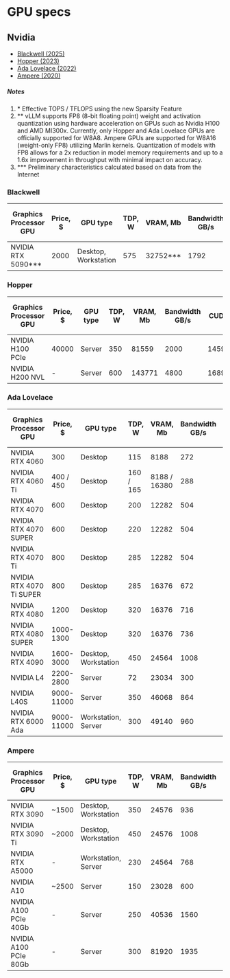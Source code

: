 # GPU specs

## Nvidia

- [Blackwell (2025)](#blackwell)
- [Hopper (2023)](#hopper)
- [Ada Lovelace (2022)](#ada-lovelace)
- [Ampere (2020)](#ampere)

##### Notes

1. \* Effective TOPS / TFLOPS using the new Sparsity Feature
2. \** vLLM supports FP8 (8-bit floating point) weight and activation quantization using hardware acceleration on GPUs
   such as Nvidia H100 and AMD MI300x. Currently, only Hopper and Ada Lovelace GPUs are officially supported for W8A8.
   Ampere GPUs are supported for W8A16 (weight-only FP8) utilizing Marlin kernels. Quantization of models with FP8
   allows for a 2x reduction in model memory requirements and up to a 1.6x improvement in throughput with minimal impact
   on accuracy.
3. \*** Preliminary characteristics calculated based on data from the Internet

### Blackwell

| Graphics Processor<br/>GPU | Price, $ | GPU type             | TDP, W | VRAM, Mb | Bandwidth<br/>GB/s | CUDA  | Supported<br/>quantizations | FP32<br/>TFLOPS | BF16<br/>TFLOPS | FP16<br/>TFLOPS | TF32<br/>Tensor Core<br/>TFLOPS | BF16<br/>Tensor Core<br/>TFLOPS | FP16<br/>Tensor Core<br/>TFLOPS | FP8<br/>Tensor Core<br/>TFLOPS | INT8<br/>Tensor Core<br/>TFLOPS | FP4<br/>Tensor Core<br/>TFLOPS | INT4<br/>Tensor Core<br/>TFLOPS |
|----------------------------|----------|----------------------|--------|----------|--------------------|-------|-----------------------------|-----------------|-----------------|-----------------|---------------------------------|---------------------------------|---------------------------------|--------------------------------|---------------------------------|--------------------------------|---------------------------------|
| NVIDIA RTX 5090***         | 2000     | Desktop, Workstation | 575    | 32752*** | 1792               | 21760 | GPTQ, AWQ, GGUF, FP8, FP4   | 104.8           | 104.8           | 104.8           | 210 / 419*                      | 419 / 838*                      | 419 / 838*                      | 838 / 1676*                    | 838 / 1676*                     | 1676 / 3352*                   | 1676 / 3352*                    |

### Hopper

| Graphics Processor<br/>GPU | Price, $ | GPU type | TDP, W | VRAM, Mb | Bandwidth<br/>GB/s | CUDA  | Supported<br/>quantizations | FP32<br/>TFLOPS | BF16<br/>TFLOPS | FP16<br/>TFLOPS | TF32<br/>Tensor Core<br/>TFLOPS | BF16<br/>Tensor Core<br/>TFLOPS | FP16<br/>Tensor Core<br/>TFLOPS | FP8<br/>Tensor Core<br/>TFLOPS | INT8<br/>Tensor Core<br/>TFLOPS | FP4<br/>Tensor Core<br/>TFLOPS | INT4<br/>Tensor Core<br/>TFLOPS |
|----------------------------|----------|----------|--------|----------|--------------------|-------|-----------------------------|-----------------|-----------------|-----------------|---------------------------------|---------------------------------|---------------------------------|--------------------------------|---------------------------------|--------------------------------|---------------------------------|
| NVIDIA H100 PCIe           | 40000    | Server   | 350    | 81559    | 2000               | 14592 | GPTQ, AWQ, GGUF, FP8        | 51.2            | 102.4           | 102.4           | 378 / 756*                      | 756 / 1513*                     | 756 / 1513*                     | 1513 / 3026*                   | 1513 / 3026*                    | -                              | 3026 / 6052*                    |
| NVIDIA H200 NVL            | -        | Server   | 600    | 143771   | 4800               | 16896 | GPTQ, AWQ, GGUF, FP8        | 60.32           | 241.3           | 241.3           | 417 / 835*                      | 835 / 1671*                     | 835 / 1671*                     | 1671 / 3341*                   | 1671 / 3341*                    | -                              | 3341 / 6682*                    |

### Ada Lovelace

| Graphics Processor<br/>GPU | Price, $   | GPU type             | TDP, W    | VRAM, Mb     | Bandwidth<br/>GB/s | CUDA  | Supported<br/>quantizations | FP32<br/>TFLOPS | BF16<br/>TFLOPS | FP16<br/>TFLOPS | TF32<br/>Tensor Core<br/>TFLOPS | BF16<br/>Tensor Core<br/>TFLOPS | FP16<br/>Tensor Core<br/>TFLOPS | FP8<br/>Tensor Core<br/>TFLOPS | INT8<br/>Tensor Core<br/>TFLOPS | FP4<br/>Tensor Core<br/>TFLOPS | INT4<br/>Tensor Core<br/>TFLOPS |
|----------------------------|------------|----------------------|-----------|--------------|--------------------|-------|-----------------------------|-----------------|-----------------|-----------------|---------------------------------|---------------------------------|---------------------------------|--------------------------------|---------------------------------|--------------------------------|---------------------------------|
| NVIDIA RTX 4060            | 300        | Desktop              | 115       | 8188         | 272                | 3072  | GPTQ, AWQ, GGUF, FP8        | 15.11           | 15.11           | 15.11           | 30 / 60*                        | 60 / 121*                       | 60 / 121*                       | 121 / 242*                     | 121 / 242*                      | -                              | 242 / 484*                      |
| NVIDIA RTX 4060 Ti         | 400 / 450  | Desktop              | 160 / 165 | 8188 / 16380 | 288                | 4352  | GPTQ, AWQ, GGUF, FP8        | 22.06           | 22.06           | 22.06           | 44 / 88*                        | 88 / 177*                       | 88 / 177*                       | 177 / 353*                     | 177 / 353*                      | -                              | 353 / 706*                      |
| NVIDIA RTX 4070            | 600        | Desktop              | 200       | 12282        | 504                | 5888  | GPTQ, AWQ, GGUF, FP8        | 29.15           | 29.15           | 29.15           | 58 / 116*                       | 116 / 233*                      | 116 / 233*                      | 233 / 466*                     | 233 / 466*                      | -                              | 466 / 932*                      |
| NVIDIA RTX 4070 SUPER      | 600        | Desktop              | 220       | 12282        | 504                | 7168  | GPTQ, AWQ, GGUF, FP8        | 35.48           | 35.48           | 35.48           | 71 / 142*                       | 142 / 284*                      | 142 / 284*                      | 284 / 568*                     | 284 / 568*                      | -                              | 568 / 1136*                     |
| NVIDIA RTX 4070 Ti         | 800        | Desktop              | 285       | 12282        | 504                | 7680  | GPTQ, AWQ, GGUF, FP8        | 40.09           | 40.09           | 40.09           | 80 / 160*                       | 160 / 320*                      | 160 / 320*                      | 320 / 640*                     | 320 / 641*                      | -                              | 641 / 1282*                     |
| NVIDIA RTX 4070 Ti SUPER   | 800        | Desktop              | 285       | 16376        | 672                | 8448  | GPTQ, AWQ, GGUF, FP8        | 44.10           | 44.10           | 44.10           | 88 / 176*                       | 176 / 352*                      | 176 / 352*                      | 352 / 704*                     | 352 / 704*                      | -                              | 704 / 1408*                     |
| NVIDIA RTX 4080            | 1200       | Desktop              | 320       | 16376        | 716                | 9728  | GPTQ, AWQ, GGUF, FP8        | 48.7            | 48.7            | 48.7            | 97.5 / 195*                     | 195 / 390*                      | 195 / 390*                      | 390 / 780*                     | 390 / 780*                      |                                | 780 / 1560*                     |
| NVIDIA RTX 4080 SUPER      | 1000-1300  | Desktop              | 320       | 16376        | 736                | 10240 | GPTQ, AWQ, GGUF, FP8        | 52.22           | 52.22           | 52.22           | 104 / 209*                      | 209 / 418*                      | 209 / 418*                      | 418 / 836*                     | 418 / 836*                      | -                              | 836 / 1672*                     |
| NVIDIA RTX 4090            | 1600-3000  | Desktop, Workstation | 450       | 24564        | 1008               | 16384 | GPTQ, AWQ, GGUF, FP8        | 82.6            | 82.6            | 82.6            | 165 / 330*                      | 330 / 660*                      | 330 / 660*                      | 660 / 1321*                    | 660 / 1321*                     | -                              | 1321 / 2642*                    |
| NVIDIA L4                  | 2200-2800  | Server               | 72        | 23034        | 300                | 7424  | GPTQ, AWQ, GGUF, FP8        | 30.3            | 30.3            | 30.3            | 60 / 121*                       | 121 / 242*                      | 121 / 242*                      | 242 / 485*                     | 242 / 485*                      | -                              | 485 / 970*                      |
| NVIDIA L40S                | 9000-11000 | Server               | 350       | 46068        | 864                | 18176 | GPTQ, AWQ, GGUF, FP8        | 91.6            | 91.6            | 91.6            | 183 / 366*                      | 366 / 733*                      | 366 / 733*                      | 733 / 1466*                    | 733 / 1466*                     | -                              | 1466 / 2932*                    |
| NVIDIA RTX 6000 Ada        | 9000-11000 | Workstation, Server  | 300       | 49140        | 960                | 18176 | GPTQ, AWQ, GGUF, FP8        | 91.1            | 91.1            | 91.1            | 182 / 364*                      | 364 / 728*                      | 364 / 728*                      | 728 / 1457*                    | 728 / 1457*                     | -                              | 1457 / 2914*                    |

### Ampere

| Graphics Processor<br/>GPU | Price, $ | GPU type             | TDP, W | VRAM, Mb | Bandwidth<br/>GB/s | CUDA  | Supported<br/>quantizations | FP32<br/>TFLOPS | BF16<br/>TFLOPS | FP16<br/>TFLOPS | TF32<br/>Tensor Core<br/>TFLOPS | BF16<br/>Tensor Core<br/>TFLOPS | FP16<br/>Tensor Core<br/>TFLOPS | FP8<br/>Tensor Core<br/>TFLOPS | INT8<br/>Tensor Core<br/>TFLOPS | FP4<br/>Tensor Core<br/>TFLOPS | INT4<br/>Tensor Core<br/>TFLOPS |
|----------------------------|----------|----------------------|--------|----------|--------------------|-------|-----------------------------|-----------------|-----------------|-----------------|---------------------------------|---------------------------------|---------------------------------|--------------------------------|---------------------------------|--------------------------------|---------------------------------|
| NVIDIA RTX 3090            | ~1500    | Desktop, Workstation | 350    | 24576    | 936                | 10496 | GPTQ, AWQ, GGUF, FP8**      | 35.58           | 35.58           | 35.58           | 71 / 142*                       | 142 / 284*                      | 142 / 284*                      | -                              | 284 / 568*                      | -                              | 568 / 1136*                     |
| NVIDIA RTX 3090 Ti         | ~2000    | Desktop, Workstation | 450    | 24576    | 1008               | 10752 | GPTQ, AWQ, GGUF, FP8**      | 40.0            | 40.0            | 40.0            | 80 / 160*                       | 160 / 320*                      | 160 / 320*                      | -                              | 320 / 640*                      | -                              | 640 / 1280*                     |
| NVIDIA RTX A5000           | -        | Workstation, Server  | 230    | 24564    | 768                | 8192  | GPTQ, AWQ, GGUF, FP8**      | 27.8            | 27.8            | 27.8            | 55.6 / 111*                     | 111 / 222*                      | 111 / 222*                      | -                              | 222 / 444*                      | -                              | 444 / 888*                      |
| NVIDIA A10                 | ~2500    | Server               | 150    | 23028    | 600                | 9216  | GPTQ, AWQ, GGUF, FP8**      | 31.2            | 31.2            | 31.2            | 62.5 / 125*                     | 125 / 250*                      | 125 / 250*                      | -                              | 250 / 500*                      | -                              | 500 / 1000*                     |
| NVIDIA A100 PCIe 40Gb      | -        | Server               | 250    | 40536    | 1560               | 6912  | GPTQ, AWQ, GGUF, FP8**      | 19.49           | 77.97           | 77.97           | 156 / 312*                      | 312 / 624*                      | 312 / 624*                      | -                              | 624 / 1248*                     | -                              | 1248 / 2496*                    |
| NVIDIA A100 PCIe 80Gb      | -        | Server               | 300    | 81920    | 1935               | 6912  | GPTQ, AWQ, GGUF, FP8**      | 19.49           | 77.97           | 77.97           | 156 / 312*                      | 312 / 624*                      | 312 / 624*                      | -                              | 624 / 1248*                     | -                              | 1248 / 2496*                    |

